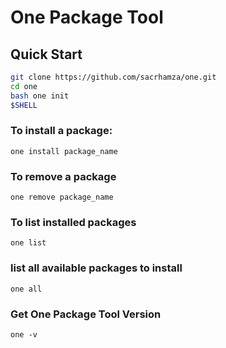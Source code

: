 # One Package Tool

## Quick Start

```bash
git clone https://github.com/sacrhamza/one.git
cd one
bash one init
$SHELL
```

### To install a package:
```console
one install package_name
```
### To remove a package
```console
one remove package_name
```
### To list installed packages
```console
one list
```
###  list all available packages to install

```
one all
```
### Get One Package Tool Version
```
one -v
```
